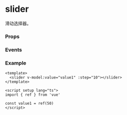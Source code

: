# slider

滑动选择器。

### Props

<Props :data="props" />

### Events

<Events :data="events" />

### Example

```vue
<template>
  <slider v-model:value="value1" :step="10"></slider>
</template>

<script setup lang="ts">
import { ref } from 'vue'

const value1 = ref(50)
</script>
```

<script setup>
import Props from '/@theme/components/Props.vue'
import Events from '/@theme/components/Events.vue'

const props = [
    {
        name: "value", 
        type:"number",
        default: "0",
        required: false, 
        desc:"当前取值（支持 v-model:value）", 
        version: "0.1.0"
    },
    {
        name: "min", 
        type: "number",
        default: "0",
        required: false, 
        desc:"最小值", 
        version: "0.1.0"
    },
    {
        name: "max", 
        type: "number",
        default: "100",
        required: false, 
        desc:"最大值", 
        version: "0.1.0"
    },
    {
        name: "step", 
        type:"number",
        default: "1",
        required: false, 
        desc:"步长，取值必须大于 0，并且可被(max - min)整除", 
        version: "0.1.0"
    },
    {
        name: "disabled", 
        type:"boolean",
        default: "false",
        required: false, 
        desc:"是否禁用", 
        version: "0.1.0"
    },
    {
        name: "active-color", 
        type:"color",
        default: "#1989fa",
        required: false, 
        desc:"已选择的颜色", 
        version: "0.1.0"
    },
    {
        name: "background-color", 
        type:"color",
        default: "#e5e5e5",
        required: false, 
        desc:"背景条的颜色", 
        version: "0.1.0"
    },
    {
        name: "block-size", 
        type:"number",
        default: "28",
        required: false, 
        desc:"滑块的大小", 
        version: "0.1.0"
    },
    {
        name: "block-color", 
        type:"color",
        default: "#ffffff",
        required: false, 
        desc:"滑块的颜色", 
        version: "0.1.0"
    },
    {
        name: "show-value", 
        type:"boolean",
        default: "false",
        required: false, 
        desc:"是否显示当前 value", 
        version: "0.1.0"
    },
]

const events = [
    {
        name: "change", 
        desc: "完成一次拖动后触发", 
        event:"{ value: number }",
        version: "0.1.0"
    },
    {
        name: "changing", 
        desc: "拖动过程中触发", 
        event:"{ value: number }",
        version: "0.1.0"
    },
]
</script>
